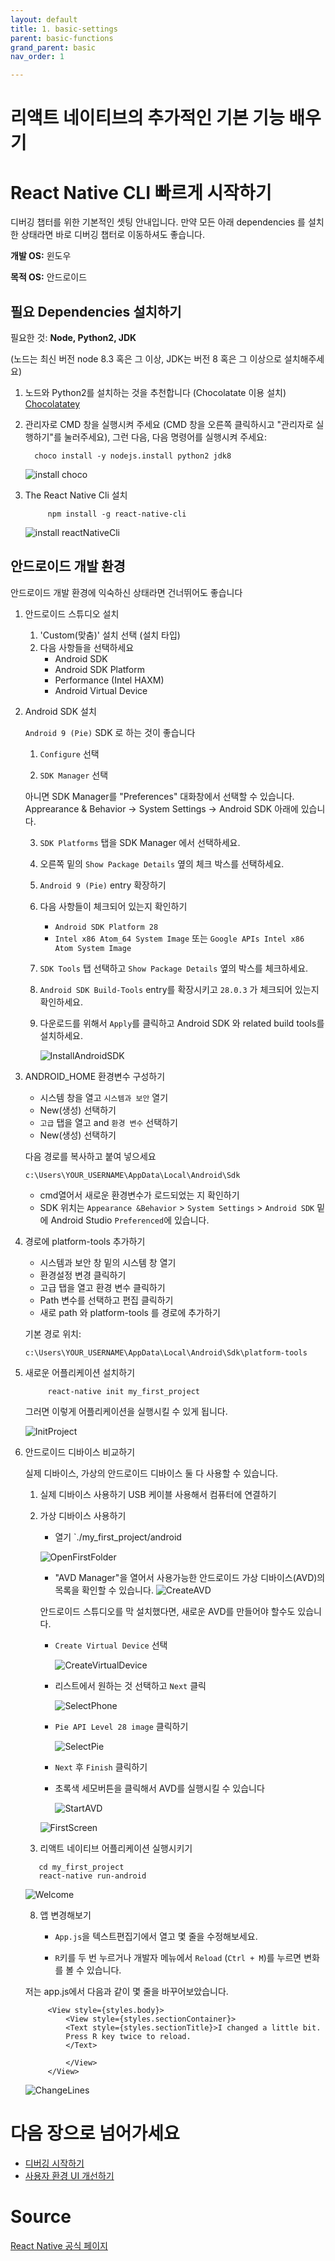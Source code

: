 ```yaml
---
layout: default
title: 1. basic-settings
parent: basic-functions
grand_parent: basic
nav_order: 1

---
```


# 리액트 네이티브의 추가적인 기본 기능 배우기 

# React Native CLI 빠르게 시작하기 

디버깅 챕터를 위한 기본적인 셋팅 안내입니다.
만약 모든 아래 dependencies 를 설치한 상태라면 바로 디버깅 챕터로 이동하셔도 좋습니다.


__개발 OS:__ 윈도우

__목적 OS:__ 안드로이드

## 필요 Dependencies 설치하기 

필요한 것: __Node, Python2, JDK__

(노드는 최신 버전 node 8.3 혹은 그 이상, JDK는 버전 8 혹은 그 이상으로 설치해주세요)
 
1. 노드와 Python2를 설치하는 것을 추천합니다 (Chocolatate 이용 설치) [Chocolatatey](https://chocolatey.org/courses/installation/installing?method=installing-chocolatey)

2. 관리자로 CMD 창을 실행시켜 주세요 (CMD 창을 오른쪽 클릭하시고 "관리자로 실행하기"를 눌러주세요), 
    그런 다음, 다음 명령어를 실행시켜 주세요:

         choco install -y nodejs.install python2 jdk8 

    ![install choco](../images/choco_install.png)

3. The React Native Cli 설치

            npm install -g react-native-cli

    ![install reactNativeCli](../images/reactNativeCliInstall.png)

## 안드로이드 개발 환경 

안드로이드 개발 환경에 익숙하신 상태라면 건너뛰어도 좋습니다 

1. 안드로이드 스튜디오 설치 
    1. 'Custom(맞춤)' 설치 선택 (설치 타입)
    2. 다음 사항들을 선택하세요 
        + Android SDK
        + Android SDK Platform
        + Performance (Intel HAXM)
        + Android Virtual Device

2. Android SDK 설치


   `Android 9 (Pie)` SDK 로 하는 것이 좋습니다 
   
   
    1. `Configure` 선택
   
   2. `SDK Manager` 선택

    아니면 SDK Manager를 "Preferences" 대화창에서 선택할 수 있습니다.
    Apprearance & Behavior → System Settings → Android SDK 아래에 있습니다.

    3.  `SDK Platforms` 탭을 SDK Manager 에서 선택하세요.
    
    4. 오른쪽 밑의 `Show Package Details` 옆의 체크 박스를 선택하세요.

    5. `Android 9 (Pie)` entry 확장하기

    6. 다음 사항들이 체크되어 있는지 확인하기
        + `Android SDK Platform 28`
        + `Intel x86 Atom_64 System Image` 또는 `Google APIs Intel x86 Atom System Image`

    7. `SDK Tools` 탭 선택하고 `Show Package Details` 옆의 박스를 체크하세요.
    
    8. `Android SDK Build-Tools` entry를 확장시키고 `28.0.3` 가 체크되어 있는지 확인하세요. 

    9. 다운로드를 위해서 `Apply`를 클릭하고 Android SDK 와 related build tools를 설치하세요.


        ![InstallAndroidSDK](../images/installAndroidSDK.png)

3.  ANDROID_HOME 환경변수 구성하기 

    + 시스템 창을 열고 `시스템과 보안` 열기
    + New(생성) 선택하기
    + `고급` 탭을 열고 and `환경 변수` 선택하기 
    + New(생성) 선택하기 

    다음 경로를 복사하고 붙여 넣으세요 

    ```c:\Users\YOUR_USERNAME\AppData\Local\Android\Sdk```

    + cmd열어서 새로운 환경변수가 로드되었는 지 확인하기
    + SDK 위치는 `Appearance &Behavior` > `System Settings` > `Android SDK` 밑에 Android Studio `Preferenced`에 있습니다.

4. 경로에 platform-tools 추가하기

    + 시스템과 보안 창 밑의 시스템 창 열기
    + 환경설정 변경 클릭하기 
    + 고급 탭을 열고 환경 변수 클릭하기
    + Path 변수를 선택하고 편집 클릭하기 
    + 새로 path 와 platform-tools 를 경로에 추가하기

    기본 경로 위치:

    ```c:\Users\YOUR_USERNAME\AppData\Local\Android\Sdk\platform-tools```

5. 새로운 어플리케이션 설치하기 

            react-native init my_first_project

    그러면 이렇게 어플리케이션을 실행시킬 수 있게 됩니다. 

    ![InitProject](../images/initProject.png)

6. 안드로이드 디바이스 비교하기 

    실제 디바이스, 가상의 안드로이드 디바이스 둘 다 사용할 수 있습니다.

    1. 실제 디바이스 사용하기 
        USB 케이블 사용해서 컴퓨터에 연결하기 

    2. 가상 디바이스 사용하기  
       + 열기 `./my_first_project/android

        ![OpenFirstFolder](../images/openFirstFolder.png)

       + "AVD Manager"을 열어서 사용가능한 안드로이드 가상 디바이스(AVD)의 목록을 확인할 수 있습니다.
        ![CreateAVD](../images/createAVD.png)

     
       안드로이드 스튜디오를 막 설치했다면, 새로운 AVD를 만들어야 할수도 있습니다.

       + `Create Virtual Device` 선택

         ![CreateVirtualDevice](../images/createVirtualDevice.png)

       + 리스트에서 원하는 것 선택하고 `Next` 클릭

         ![SelectPhone](../images/selectPhone.png)

       + `Pie API Level 28 image` 클릭하기 

            ![SelectPie](../images/selectPie.png)

       + `Next` 후 `Finish` 클릭하기

       + 초록색 세모버튼을 클릭해서 AVD를 실행시킬 수 있습니다

            ![StartAVD](../images/startAVD.png)
       
        
        ![FirstScreen](../images/firstScreen.png)


    7. 리액트 네이티브 어플리케이션 실행시키기

     ```
        cd my_first_project
        react-native run-android
     ```

    ![Welcome](../images/welcomeToReact.png)

    8. 앱 변경해보기

        + `App.js`을 텍스트편집기에서 열고 몇 줄을 수정해보세요.
         
        + `R`키를 두 번 누르거나 개발자 메뉴에서 `Reload` (`Ctrl + M`)를 누르면 변화를 볼 수 있습니다. 

    저는 app.js에서 다음과 같이 몇 줄을 바꾸어보았습니다.

            <View style={styles.body}>
                <View style={styles.sectionContainer}>
                <Text style={styles.sectionTitle}>I changed a little bit.
                Press R key twice to reload. 
                </Text>

                </View>
            </View>
        
    ![ChangeLines](../images/changeLines.png)


# 다음 장으로 넘어가세요

- [디버깅 시작하기](../02-debugging/debugging-kr.md)
- [사용자 환경 UI 개선하기](../03-improve-user-interface/improve-user-interface-kr.md)

# Source
[React Native 공식 페이지](https://facebook.github.io/react-native/docs/getting-started)